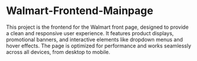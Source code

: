 # Walmart-Frontend-Mainpage


This project is the frontend for the Walmart front page, designed to provide a clean and responsive user experience. 
It features product displays, promotional banners, and interactive elements like dropdown menus and hover effects. 
The page is optimized for performance and works seamlessly across all devices, from desktop to mobile.
